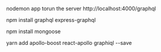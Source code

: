 nodemon app    torun the server
http://localhost:4000/graphql

npm install graphql express-graphql


npm install mongoose

yarn add apollo-boost react-apollo graphiql --save